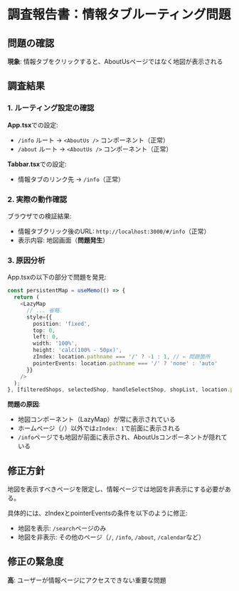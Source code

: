 # 調査報告書：情報タブルーティング問題

## 問題の確認

**現象**: 情報タブをクリックすると、AboutUsページではなく地図が表示される

## 調査結果

### 1. ルーティング設定の確認

**App.tsx**での設定:
- `/info` ルート → `<AboutUs />` コンポーネント（正常）
- `/about` ルート → `<AboutUs />` コンポーネント（正常）

**Tabbar.tsx**での設定:
- 情報タブのリンク先 → `/info`（正常）

### 2. 実際の動作確認

ブラウザでの検証結果:
- 情報タブクリック後のURL: `http://localhost:3000/#/info`（正常）
- 表示内容: 地図画面（**問題発生**）

### 3. 原因分析

App.tsxの以下の部分で問題を発見:

```typescript
const persistentMap = useMemo(() => {
  return (
    <LazyMap
      // ... 省略
      style={{
        position: 'fixed',
        top: 0,
        left: 0,
        width: '100%',
        height: 'calc(100% - 50px)',
        zIndex: location.pathname === '/' ? -1 : 1, // ← 問題箇所
        pointerEvents: location.pathname === '/' ? 'none' : 'auto'
      }}
    />
  );
}, [filteredShops, selectedShop, handleSelectShop, shopList, location.pathname]);
```

**問題の原因**:
- 地図コンポーネント（LazyMap）が常に表示されている
- ホームページ（`/`）以外では`zIndex: 1`で前面に表示される
- `/info`ページでも地図が前面に表示され、AboutUsコンポーネントが隠れている

## 修正方針

地図を表示すべきページを限定し、情報ページでは地図を非表示にする必要がある。

具体的には、zIndexとpointerEventsの条件を以下のように修正:
- 地図を表示: `/search`ページのみ
- 地図を非表示: その他のページ（`/`, `/info`, `/about`, `/calendar`など）

## 修正の緊急度

**高**: ユーザーが情報ページにアクセスできない重要な問題

